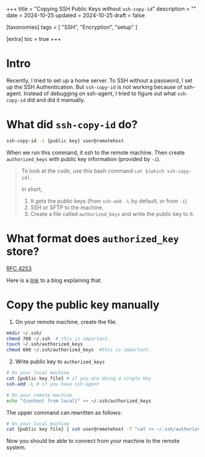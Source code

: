 +++
title = "Copying SSH Public Keys without `ssh-copy-id`"
description = ""
date = 2024-10-25
updated = 2024-10-25
draft = false

[taxonomies]
tags = [ "SSH", "Encryption", "setup" ]

[extra]
toc = true
+++
# Intro
Recently, I tried to set up a home server. To SSH without a password, I set up the SSH Authentication. But `ssh-copy-id` is not working because of ssh-agent. Instead of debugging on ssh-agent, I tried to figure out what `ssh-copy-id` did and did it manually.

# What did `ssh-copy-id` do?
```bash
ssh-copy-id -i {public key} user@remotehost
```
When we run this command, it ssh to the remote machine. Then create `authorized_keys` with public key information (provided by `-i`).

> To look at the code, use this bash command `cat $(which ssh-copy-id)`.
>
> In short,
> 1. It gets the public keys (from `ssh-add -L` by default, or from `-i`)
> 2. SSH or SFTP to the machine.
> 3. Create a file called `authorized_keys` and write the public key to it.


# What format does `authorized_key` store?
[RFC 4253](https://datatracker.ietf.org/doc/html/rfc4253#section-6.6)

Here is a [link](https://coolaj86.com/articles/the-ssh-public-key-format/) to a blog explaining that.


# Copy the public key manually
1. On your remote machine, create the file.
```bash
mkdir ~/.ssh/
chmod 700 ~/.ssh  # this is important.
touch ~/.ssh/authorized_keys
chmod 600 ~/.ssh/authorized_keys  #this is important.
```
2. Write public key to `authorized_keys`
```bash
# On your local machine
cat {public key file} # if you are doing a single key
ssh-add -L # if you have ssh-agent

# On your remote machine
echo "{content from local}" >> ~/.ssh/authorized_keys
```

The upper command can rewritten as follows:
```bash
# On your local machine
cat {public key file} | ssh user@remotehost -T "cat >> ~/.ssh/authorized_keys"
```
Now you should be able to connect from your machine to the remote system.